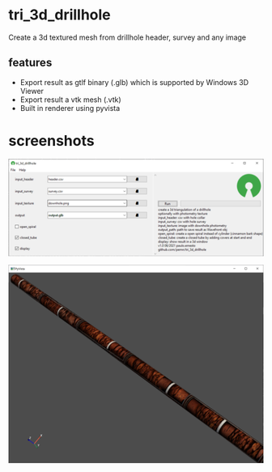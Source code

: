 # tri_3d_drillhole
Create a 3d textured mesh from drillhole header, survey and any image
## features
 - Export result as gtlf binary (.glb) which is supported by Windows 3D Viewer
 - Export result a vtk mesh (.vtk)
 - Built in renderer using pyvista
# screenshots
![screenshot1](./assets/screenshot1.png?raw=true)  
  
![screenshot2](./assets/screenshot2.png?raw=true)
